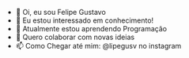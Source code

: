 - 👋 Oi, eu sou Felipe Gustavo
- 👀 Eu estou interessado em conhecimento!
- 🌱 Atualmente estou aprendendo Programação
- 💞️ Quero colaborar com novas ideias
- 📫 Como Chegar até mim: @lipegusv no instagram

<!---
lipegusv/lipegusv is a ✨ special ✨ repository because its `README.md` (this file) appears on your GitHub profile.
You can click the Preview link to take a look at your changes.
--->
